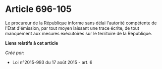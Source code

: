 # Article 696-105

Le procureur de la République informe sans délai l'autorité compétente de l'Etat d'émission, par tout moyen laissant une
trace écrite, de tout manquement aux mesures exécutoires sur le territoire de la République.

**Liens relatifs à cet article**

_Créé par_:

  - Loi n°2015-993 du 17 août 2015 - art. 6
